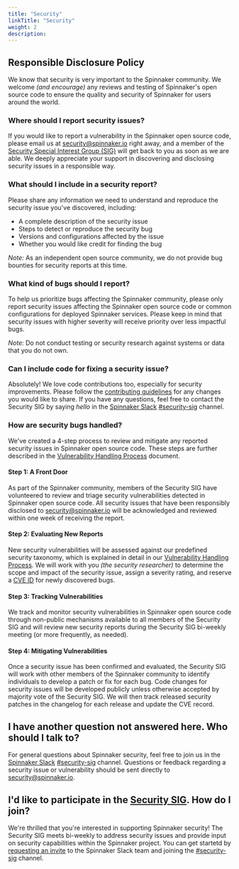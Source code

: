 ```yaml
---
title: "Security"
linkTitle: "Security"
weight: 2
description:
---
```


## Responsible Disclosure Policy

We know that security is very important to the Spinnaker community.  We welcome _(and encourage)_ any reviews and testing of Spinnaker's open source code to ensure the quality and security of Spinnaker for users around the world.

### Where should I report security issues?

If you would like to report a vulnerability in the Spinnaker open source code, please email us at [security@spinnaker.io](mailto:security@spinnaker.io) right away, and a member of the [Security Special Interest Group (SIG)](https://github.com/spinnaker/governance/tree/master/sig-security) will get back to you as soon as we are able.  We deeply appreciate your support in discovering and disclosing security issues in a responsible way.

### What should I include in a security report?

Please share any information we need to understand and reproduce the security issue you've discovered, including:

* A complete description of the security issue  
* Steps to detect or reproduce the security bug  
* Versions and configurations affected by the issue  
* Whether you would like credit for finding the bug

*Note:* As an independent open source community, we do not provide bug bounties for security reports at this time.

### What kind of bugs should I report?

To help us prioritize bugs affecting the Spinnaker community, please only report security issues affecting the Spinnaker open source code or common configurations for deployed Spinnaker services.  Please keep in mind that security issues with higher severity will receive priority over less impactful bugs.

*Note:* Do not conduct testing or security research against systems or data that you do not own.

### Can I include code for fixing a security issue?

Absolutely!  We love code contributions too, especially for security improvements.  Please follow the [contributing guidelines](https://spinnaker.io/community/contributing/submitting/) for any changes you would like to share.  If you have any questions, feel free to contact the Security SIG by saying _hello_ in the [Spinnaker Slack](http://join.spinnaker.io) [#security-sig](https://spinnakerteam.slack.com/archives/CFN8F5UR2) channel.

### How are security bugs handled?

We've created a 4-step process to review and mitigate any reported security issues in Spinnaker open source code.  These steps are further described in the [Vulnerability Handling Process](https://docs.google.com/document/d/1dCJ17v2K-lEVBTEGsgS4xnuOZo30Ufd3gSoYrG6XZfA) document.

#### Step 1: A Front Door

As part of the Spinnaker community, members of the Security SIG have volunteered to review and triage security vulnerabilities detected in Spinnaker open source code.  All security issues that have been responsibly disclosed to [security@spinnaker.io](mailto:security@spinnaker.io) will be acknowledged and reviewed within one week of receiving the report.

#### Step 2: Evaluating New Reports

New security vulnerabilities will be assessed against our predefined security taxonomy, which is explained in detail in our [Vulnerability Handling Process](https://docs.google.com/document/d/1dCJ17v2K-lEVBTEGsgS4xnuOZo30Ufd3gSoYrG6XZfA).  We will work with you _(the security researcher)_ to determine the scope and impact of the security issue, assign a severity rating, and reserve a [CVE ID](https://cve.mitre.org/cve/identifiers/) for newly discovered bugs.

#### Step 3: Tracking Vulnerabilities

We track and monitor security vulnerabilities in Spinnaker open source code through non-public mechanisms available to all members of the Security SIG and will review new security reports during the Security SIG bi-weekly meeting (or more frequently, as needed).

#### Step 4: Mitigating Vulnerabilities

Once a security issue has been confirmed and evaluated, the Security SIG will work with other members of the Spinnaker community to identify individuals to develop a patch or fix for each bug.  Code changes for security issues will be developed publicly unless otherwise accepted by majority vote of the Security SIG.  We will then track released security patches in the changelog for each release and update the CVE record.

## I have another question not answered here.  Who should I talk to?

For general questions about Spinnaker security, feel free to join us in the [Spinnaker Slack](http://join.spinnaker.io) [#security-sig](https://spinnakerteam.slack.com/archives/CFN8F5UR2) channel.  Questions or feedback regarding a security issue or vulnerability should be sent directly to [security@spinnaker.io](mailto:security@spinnaker.io).

## I'd like to participate in the [Security SIG](https://github.com/spinnaker/governance/tree/master/sig-security).  How do I join?

We're thrilled that you're interested in supporting Spinnaker security!  The Security SIG meets bi-weekly to address security issues and provide input on security capabilities within the Spinnaker project.  You can get startetd by [requesting an invite](http://join.spinnaker.io) to the Spinnaker Slack team and joining the [#security-sig](https://spinnakerteam.slack.com/archives/CFN8F5UR2) channel.
